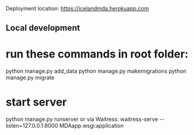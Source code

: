 ##
Deployment location:  https://icelandmda.herokuapp.com


## Local development 
# run these commands in root folder:
python manage.py add_data
python manage.py makemigrations
python manage.py migrate

# start server
python manage.py runserver
or via Waitress:
waitress-serve --listen=127.0.0.1:8000 MDAapp.wsgi:application
